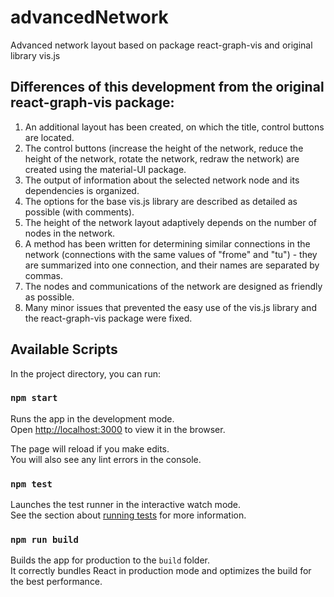 # advancedNetwork
 Advanced network layout based on package react-graph-vis and original library vis.js

## Differences of this development from the original react-graph-vis package:

1. An additional layout has been created, on which the title, control buttons are located.
2. The control buttons (increase the height of the network, reduce the height of the network, rotate the network, redraw the network) are created using the material-UI package.
3. The output of information about the selected network node and its dependencies is organized.
4. The options for the base vis.js library are described as detailed as possible (with comments).
5. The height of the network layout adaptively depends on the number of nodes in the network.
6. A method has been written for determining similar connections in the network (connections with the same values ​​of "frome" and "tu") - they are summarized into one connection, and their names are separated by commas.
7. The nodes and communications of the network are designed as friendly as possible.
8. Many minor issues that prevented the easy use of the vis.js library and the react-graph-vis package were fixed.
## 

## Available Scripts

In the project directory, you can run:

### `npm start`

Runs the app in the development mode.<br />
Open [http://localhost:3000](http://localhost:3000) to view it in the browser.

The page will reload if you make edits.<br />
You will also see any lint errors in the console.

### `npm test`

Launches the test runner in the interactive watch mode.<br />
See the section about [running tests](https://facebook.github.io/create-react-app/docs/running-tests) for more information.

### `npm run build`

Builds the app for production to the `build` folder.<br />
It correctly bundles React in production mode and optimizes the build for the best performance.
